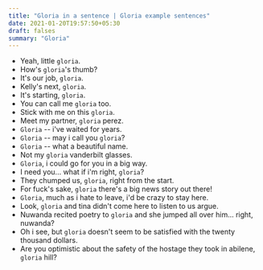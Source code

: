 ```yaml
---
title: "Gloria in a sentence | Gloria example sentences"
date: 2021-01-20T19:57:50+05:30
draft: falses
summary: "Gloria"
---
```

- Yeah, little `gloria`.
- How's `gloria`'s thumb?
- It's our job, `gloria`.
- Kelly's next, `gloria`.
- It's starting, `gloria`.
- You can call me `gloria` too.
- Stick with me on this `gloria`.
- Meet my partner, `gloria` perez.
- `Gloria` -- i've waited for years.
- `Gloria` -- may i call you `gloria`?
- `Gloria` -- what a beautiful name.
- Not my `gloria` vanderbilt glasses.
- `Gloria`, i could go for you in a big way.
- I need you... what if i'm right, `gloria`?
- They chumped us, `gloria`, right from the start.
- For fuck's sake, `gloria` there's a big news story out there!
- `Gloria`, much as i hate to leave, i'd be crazy to stay here.
- Look, `gloria` and tina didn't come here to listen to us argue.
- Nuwanda recited poetry to `gloria` and she jumped all over him... right, nuwanda?
- Oh i see, but `gloria` doesn't seem to be satisfied with the twenty thousand dollars.
- Are you optimistic about the safety of the hostage they took in abilene, `gloria` hill?
                 
